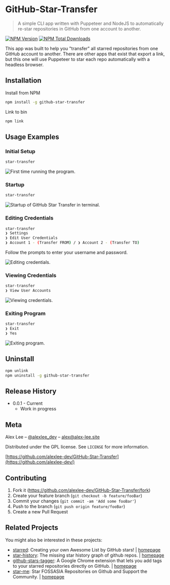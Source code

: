 # GitHub-Star-Transfer

> A simple CLI app written with Puppeteer and NodeJS to automatically re-star repositories in GitHub from one account to another.

[![NPM Version][npm-image]][npm-url]
[![NPM Total Downloads][npm-downloads]][npm-url]

This app was built to help you "transfer" all starred repositories from one GitHub account to another. There are other apps that exist that export a link, but this one will use Puppeteer to star each repo automatically with a headless browser.

## Installation

Install from NPM

```sh
npm install -g github-star-transfer
```

Link to bin

```sh
npm link
```

## Usage Examples

### Initial Setup

```sh
star-transfer
```

![First time running the program.](https://rawgit.com/alexlee-dev/GitHub-Star-Transfer/master/gifs/first-time.svg)

### Startup

```sh
star-transfer
```
![Startup of GitHub Star Transfer in terminal.](https://rawgit.com/alexlee-dev/GitHub-Star-Transfer/master/gifs/startup.svg)

### Editing Credentials

```sh
star-transfer
❯ Settings
❯ Edit User Credentials
❯ Account 1 - (Transfer FROM) / ❯ Account 2 - (Transfer TO)
```

Follow the prompts to enter your username and password.

![Editing credentials.](https://rawgit.com/alexlee-dev/GitHub-Star-Transfer/master/gifs/edit-credentials.svg)

### Viewing Credentials

```sh
star-transfer
❯ View User Accounts
```

![Viewing credentials.](https://rawgit.com/alexlee-dev/GitHub-Star-Transfer/master/gifs/view-credentials.svg)

### Exiting Program

```sh
star-transfer
❯ Exit
❯ Yes
```

![Exiting program.](https://rawgit.com/alexlee-dev/GitHub-Star-Transfer/master/gifs/exit.svg)


## Uninstall

```sh
npm unlink
npm uninstall -g github-star-transfer
```


<!-- _For more examples and usage, please refer to the [Wiki][wiki]._ -->

<!-- ## Development setup

Describe how to install all development dependencies and how to run an automated test-suite of some kind. Potentially do this for multiple platforms.

```sh
make install
npm test
``` -->

## Release History

* 0.0.1 - Current
    * Work in progress

## Meta

Alex Lee – [@alexlee_dev](https://twitter.com/alexlee_dev) – alex@alex-lee.site

Distributed under the GPL license. See ``LICENSE`` for more information.

[https://github.com/alexlee-dev/GitHub-Star-Transfer](https://github.com/alexlee-dev/)

## Contributing

1. Fork it (<https://github.com/alexlee-dev/GitHub-Star-Transfer/fork>)
2. Create your feature branch (`git checkout -b feature/fooBar`)
3. Commit your changes (`git commit -am 'Add some fooBar'`)
4. Push to the branch (`git push origin feature/fooBar`)
5. Create a new Pull Request

## Related Projects

You might also be interested in these projects:

* [starred](https://github.com/maguowei/starred): Creating your own Awesome List by GitHub stars! | [homepage](https://github.com/maguowei/starred "Creating your own Awesome List by GitHub stars!")
* [star-history](https://github.com/timqian/star-history): The missing star history graph of github repos. | [homepage](https://github.com/timqian/star-history "The missing star history graph of github repos.")
* [github-stars-tagger](https://github.com/artisologic/github-stars-tagger): A Google Chrome extension that lets you add tags to your starred repositories directly on GitHub. | [homepage](https://chrome.google.com/webstore/detail/github-stars-tagger/aaihhjepepgajmehjdmfkofegfddcabc "A Google Chrome extension that lets you add tags to your starred repositories directly on GitHub.")
* [star-me](https://github.com/fossasia/star-me): Star FOSSASIA Repositories on Github and Support the Community. | [homepage](https://github.com/fossasia/star-me "Star FOSSASIA Repositories on Github and Support the Community.")

<!-- Markdown link & img dfn's -->
[npm-image]: https://img.shields.io/npm/v/github-star-transfer.svg
[npm-downloads]: https://img.shields.io/npm/dt/github-star-transfer.svg
[npm-url]: https://www.npmjs.com/package/github-star-transfer